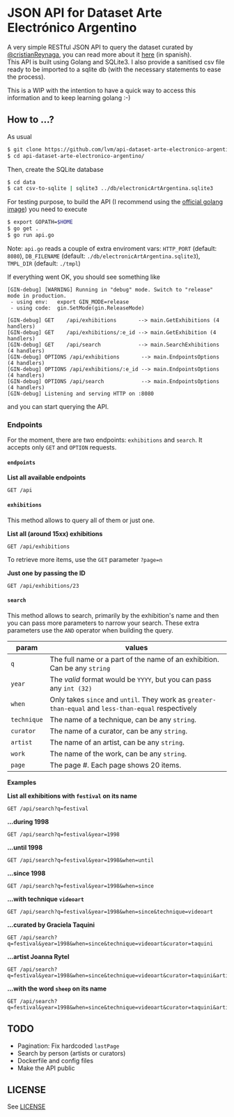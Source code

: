 # JSON API for Dataset Arte Electrónico Argentino

A very simple RESTful JSON API to query the dataset curated by [@cristianReynaga](https://github.com/cristianReynaga), you can read more about it [here](https://github.com/lvm/Dataset-Arte-Electronico-Argentino) (in spanish).  
This API is built using Golang and SQLite3. I also provide a sanitised csv file ready to be imported to a sqlite db (with the necessary statements to ease the process).  
  
This is a WIP with the intention to have a quick way to access this information and to keep learning golang :-)

## How to ...?

As usual

```bash
$ git clone https://github.com/lvm/api-dataset-arte-electronico-argentino
$ cd api-dataset-arte-electronico-argentino/
```

Then, create the SQLite database  

```bash
$ cd data
$ cat csv-to-sqlite | sqlite3 ../db/electronicArtArgentina.sqlite3
```

For testing purpose, to build the API (I recommend using the [official golang image](https://hub.docker.com/_/golang/)) you need to execute

```bash
$ export GOPATH=$HOME
$ go get .
$ go run api.go
```

Note: `api.go` reads a couple of extra enviroment vars: `HTTP_PORT` (default: `8080`), `DB_FILENAME` (default: `./db/electronicArtArgentina.sqlite3`), `TMPL_DIR` (default: `./tmpl`)

If everything went OK, you should see something like

```
[GIN-debug] [WARNING] Running in "debug" mode. Switch to "release" mode in production.
 - using env:   export GIN_MODE=release
 - using code:  gin.SetMode(gin.ReleaseMode)

[GIN-debug] GET    /api/exhibitions       --> main.GetExhibitions (4 handlers)
[GIN-debug] GET    /api/exhibitions/:e_id --> main.GetExhibition (4 handlers)
[GIN-debug] GET    /api/search            --> main.SearchExhibitions (4 handlers)
[GIN-debug] OPTIONS /api/exhibitions       --> main.EndpointsOptions (4 handlers)
[GIN-debug] OPTIONS /api/exhibitions/:e_id --> main.EndpointsOptions (4 handlers)
[GIN-debug] OPTIONS /api/search            --> main.EndpointsOptions (4 handlers)
[GIN-debug] Listening and serving HTTP on :8080
```

and you can start querying the API.

### Endpoints

For the moment, there are two endpoints: `exhibitions` and `search`. It accepts only `GET` and `OPTION` requests.

#### `endpoints`

**List all available endpoints**
```
GET /api
```

#### `exhibitions`

This method allows to query all of them or just one.  

**List all (around 15xx) exhibitions**
```
GET /api/exhibitions
```

To retrieve more items, use the `GET` parameter `?page=n`

**Just one by passing the ID**
```
GET /api/exhibitions/23
```

#### `search`

This method allows to search, primarily by the exhibition's name and then you can pass more parameters to narrow your search. These extra parameters use the `AND` operator when building the query.  

| param       | values                                                                                               |
| ----------- | ---------------------------------------------------------------------------------------------------- |
| `q`         | The full name or a part of the name of an exhibition. Can be any `string`                            |
| `year`      | The *valid* format would be `YYYY`, but you can pass any `int (32)`                                  |
| `when`      | Only takes `since` and `until`. They work as `greater-than-equal` and `less-than-equal` respectively |
| `technique` | The name of a technique, can be any `string`.                                                        |
| `curator`   | The name of a curator, can be any `string`.                                                          |
| `artist`    | The name of an artist, can be any `string`.                                                          |
| `work`      | The name of the work, can be any `string`.                                                           |
| `page`      | The page #. Each page shows 20 items.                                                                |

**Examples**

**List all exhibitions with `festival` on its name**
```
GET /api/search?q=festival
```

**...during 1998**
```
GET /api/search?q=festival&year=1998
```

**...until 1998**
```
GET /api/search?q=festival&year=1998&when=until
```

**...since 1998**
```
GET /api/search?q=festival&year=1998&when=since
```

**...with technique `videoart`**
```
GET /api/search?q=festival&year=1998&when=since&technique=videoart
```

**...curated by Graciela Taquini**
```
GET /api/search?q=festival&year=1998&when=since&technique=videoart&curator=taquini
```

**...artist Joanna Rytel**
```
GET /api/search?q=festival&year=1998&when=since&technique=videoart&curator=taquini&artist=rytel
```

**...with the word `sheep` on its name**
```
GET /api/search?q=festival&year=1998&when=since&technique=videoart&curator=taquini&artist=rytel&work=sheep
```


## TODO

* Pagination: Fix hardcoded `lastPage`
* Search by person (artists or curators)
* Dockerfile and config files
* Make the API public

## LICENSE

See [LICENSE](LICENSE)
